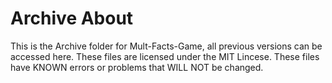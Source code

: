 # Archive About
This is the Archive folder for Mult-Facts-Game, all previous versions can be accessed here. These files are licensed under the MIT Lincese. These files have KNOWN errors or problems that WILL NOT be changed.
